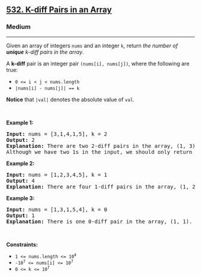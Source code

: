 <h2><a href="https://leetcode.com/problems/k-diff-pairs-in-an-array/">532. K-diff Pairs in an Array</a></h2><h3>Medium</h3><hr><div style="user-select: auto;"><p style="user-select: auto;">Given an array of integers <code style="user-select: auto;">nums</code> and an integer <code style="user-select: auto;">k</code>, return <em style="user-select: auto;">the number of <b style="user-select: auto;">unique</b> k-diff pairs in the array</em>.</p>

<p style="user-select: auto;">A <strong style="user-select: auto;">k-diff</strong> pair is an integer pair <code style="user-select: auto;">(nums[i], nums[j])</code>, where the following are true:</p>

<ul style="user-select: auto;">
	<li style="user-select: auto;"><code style="user-select: auto;">0 &lt;= i &lt; j &lt; nums.length</code></li>
	<li style="user-select: auto;"><code style="user-select: auto;">|nums[i] - nums[j]| == k</code></li>
</ul>

<p style="user-select: auto;"><strong style="user-select: auto;">Notice</strong> that <code style="user-select: auto;">|val|</code> denotes the absolute value of <code style="user-select: auto;">val</code>.</p>

<p style="user-select: auto;">&nbsp;</p>
<p style="user-select: auto;"><strong style="user-select: auto;">Example 1:</strong></p>

<pre style="user-select: auto;"><strong style="user-select: auto;">Input:</strong> nums = [3,1,4,1,5], k = 2
<strong style="user-select: auto;">Output:</strong> 2
<strong style="user-select: auto;">Explanation:</strong> There are two 2-diff pairs in the array, (1, 3) and (3, 5).
Although we have two 1s in the input, we should only return the number of <strong style="user-select: auto;">unique</strong> pairs.
</pre>

<p style="user-select: auto;"><strong style="user-select: auto;">Example 2:</strong></p>

<pre style="user-select: auto;"><strong style="user-select: auto;">Input:</strong> nums = [1,2,3,4,5], k = 1
<strong style="user-select: auto;">Output:</strong> 4
<strong style="user-select: auto;">Explanation:</strong> There are four 1-diff pairs in the array, (1, 2), (2, 3), (3, 4) and (4, 5).
</pre>

<p style="user-select: auto;"><strong style="user-select: auto;">Example 3:</strong></p>

<pre style="user-select: auto;"><strong style="user-select: auto;">Input:</strong> nums = [1,3,1,5,4], k = 0
<strong style="user-select: auto;">Output:</strong> 1
<strong style="user-select: auto;">Explanation:</strong> There is one 0-diff pair in the array, (1, 1).
</pre>

<p style="user-select: auto;">&nbsp;</p>
<p style="user-select: auto;"><strong style="user-select: auto;">Constraints:</strong></p>

<ul style="user-select: auto;">
	<li style="user-select: auto;"><code style="user-select: auto;">1 &lt;= nums.length &lt;= 10<sup style="user-select: auto;">4</sup></code></li>
	<li style="user-select: auto;"><code style="user-select: auto;">-10<sup style="user-select: auto;">7</sup> &lt;= nums[i] &lt;= 10<sup style="user-select: auto;">7</sup></code></li>
	<li style="user-select: auto;"><code style="user-select: auto;">0 &lt;= k &lt;= 10<sup style="user-select: auto;">7</sup></code></li>
</ul>
</div>